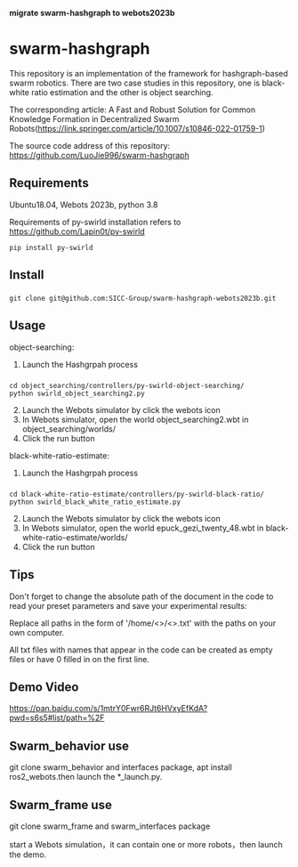 **migrate swarm-hashgraph to webots2023b**

# swarm-hashgraph
This repository is an implementation of the framework for hashgraph-based swarm robotics.
There are two case studies in this repository, one is black-white ratio estimation and the other is object searching.

The corresponding article: A Fast and Robust Solution for Common Knowledge Formation in Decentralized Swarm Robots(https://link.springer.com/article/10.1007/s10846-022-01759-1)

The source code address of this repository: https://github.com/LuoJie996/swarm-hashgraph
## Requirements
Ubuntu18.04, Webots 2023b, python 3.8

Requirements of py-swirld installation refers to https://github.com/Lapin0t/py-swirld
```
pip install py-swirld
```
## Install
###
    git clone git@github.com:SICC-Group/swarm-hashgraph-webots2023b.git
## Usage
object-searching:
1. Launch the Hashgrpah process
###
    cd object_searching/controllers/py-swirld-object-searching/
    python swirld_object_searching2.py    
2. Launch the Webots simulator by click the webots icon
3. In Webots simulator, open the world object_searching2.wbt in object_searching/worlds/
4. Click the run button

black-white-ratio-estimate:
1. Launch the Hashgrpah process
###
    cd black-white-ratio-estimate/controllers/py-swirld-black-ratio/
    python swirld_black_white_ratio_estimate.py    
2. Launch the Webots simulator by click the webots icon
3. In Webots simulator, open the world epuck_gezi_twenty_48.wbt in black-white-ratio-estimate/worlds/
4. Click the run button
## Tips
Don't forget to change the absolute path of the document in the code to read your preset parameters and save your experimental results:

Replace all paths in the form of '/home/<>/<>.txt' with the paths on your own computer.

All txt files with names that appear in the code can be created as empty files or have 0 filled in on the first line.
## Demo Video
https://pan.baidu.com/s/1mtrY0Fwr6RJt6HVxyEfKdA?pwd=s6s5#list/path=%2F

## Swarm_behavior use
git clone swarm_behavior and interfaces package, apt install ros2_webots.then launch the *_launch.py.

## Swarm_frame use
git clone swarm_frame and swarm_interfaces package

start a Webots simulation，it can contain one or more robots，then launch the demo.
